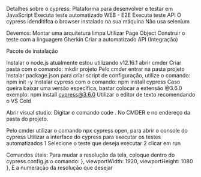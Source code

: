 Detalhes sobre o cypress:
Plataforma para desenvolver e testar em JavaScript
Executa teste automatizado WEB - E2E
Executa teste API
O cypress idenditifca o browser instalado na sua máquina
Não usa selenium

Devemos:
Montar uma arquitetura limpa
Utilizar Page Object
Construir o teste com a linguagem Gherkin
Criar a automatizado API (Integração)


Pacote de instalação

Instalar o node.js atualmente estou utilizando v12.16.1
abrir cmder
Criar pasta com o comando: mkdir projeto
Pelo cmder entrar na pasta projeto
Instalar package.json para criar script de configuração, utilize o comando: npm init -y 
Instalar cypress com o comando: npm install cypress
Caso queira baixar uma versão específica, bastar colocar a extensão @3.6.0
exemplo: npm install cypress@3.6.0
Utilizar o editor de texto recomendando o VS Cold 

Abrir visual studio: 
Digitar o comando code .
No CMDER e no endereço da pasta do projeto.

Pelo cmder utilizar o comando npx cypress open, para abrir o console do cypress
Utilizar a interface do cypress para executar os testes automatizados
 1 Selecione o teste que deseja executar
 2 clicar em run

Comandos úteis:
Para mudar a resolução da tela, coloque dentro do cypress.config.js o comando:
    },
    viewportWidth: 1920,
    viewportHeight: 1080
  },
E a numeração da resolução que desejar 